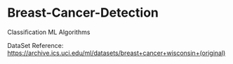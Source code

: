 # Breast-Cancer-Detection
Classification ML Algorithms

DataSet Reference: https://archive.ics.uci.edu/ml/datasets/breast+cancer+wisconsin+(original)
